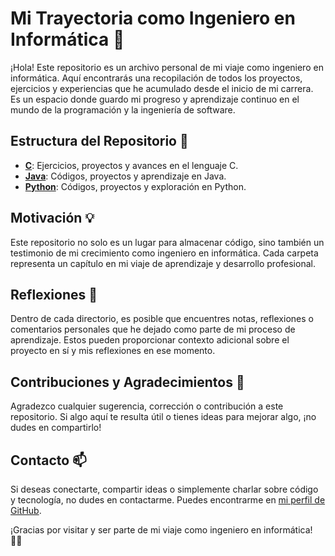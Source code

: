 # Mi Trayectoria como Ingeniero en Informática 🚀

¡Hola! Este repositorio es un archivo personal de mi viaje como ingeniero en informática. Aquí encontrarás una recopilación de todos los proyectos, ejercicios y experiencias que he acumulado desde el inicio de mi carrera. Es un espacio donde guardo mi progreso y aprendizaje continuo en el mundo de la programación y la ingeniería de software.

## Estructura del Repositorio 📂

- **[C](C/)**: Ejercicios, proyectos y avances en el lenguaje C.
- **[Java](Java/)**: Códigos, proyectos y aprendizaje en Java.
- **[Python](Python/)**: Códigos, proyectos y exploración en Python.

## Motivación 💡

Este repositorio no solo es un lugar para almacenar código, sino también un testimonio de mi crecimiento como ingeniero en informática. Cada carpeta representa un capítulo en mi viaje de aprendizaje y desarrollo profesional.

## Reflexiones 🤔

Dentro de cada directorio, es posible que encuentres notas, reflexiones o comentarios personales que he dejado como parte de mi proceso de aprendizaje. Estos pueden proporcionar contexto adicional sobre el proyecto en sí y mis reflexiones en ese momento.

## Contribuciones y Agradecimientos 🙌

Agradezco cualquier sugerencia, corrección o contribución a este repositorio. Si algo aquí te resulta útil o tienes ideas para mejorar algo, ¡no dudes en compartirlo!

## Contacto 📫

Si deseas conectarte, compartir ideas o simplemente charlar sobre código y tecnología, no dudes en contactarme. Puedes encontrarme en [mi perfil de GitHub]([https://github.com/tuusuario](https://github.com/raul2811)).

¡Gracias por visitar y ser parte de mi viaje como ingeniero en informática! 👨‍💻


